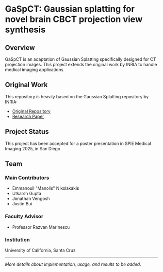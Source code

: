 # GaSpCT: Gaussian splatting for novel brain CBCT projection view synthesis

## Overview
GaSpCT is an adaptation of Gaussian Splatting specifically designed for CT projection images. This project extends the original work by INRIA to handle medical imaging applications.

## Original Work
This repository is heavily based on the Gaussian Splatting repository by INRIA:
- [Original Repository](https://github.com/graphdeco-inria/gaussian-splatting)
- [Research Paper](https://repo-sam.inria.fr/fungraph/3d-gaussian-splatting/3d_gaussian_splatting_high.pdf)

## Project Status
This project has been accepted for a poster presentation in SPIE Medical Imaging 2025, in San Diego

## Team

### Main Contributors
- Emmanouil "Manolis" Nikolakakis
- Utkarsh Gupta
- Jonathan Vengosh
- Justin Bui

### Faculty Advisor
- Professor Razvan Marinescu

### Institution
University of California, Santa Cruz

---
*More details about implementation, usage, and results to be added.*